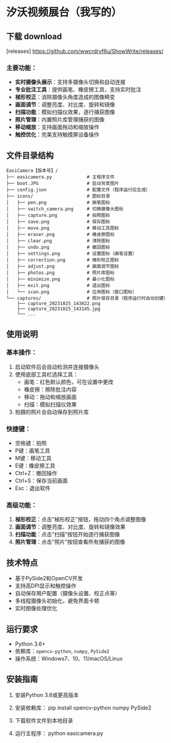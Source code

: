 # 汐沃视频展台（我写的）
## 下载 download
[releases] https://github.com/wwcrdrvf6u/ShowWrite/releases/

### 主要功能：
- **实时摄像头展示**：支持多摄像头切换和自动连接
- **专业批注工具**：提供画笔、橡皮擦工具，支持实时批注
- **梯形校正**：消除摄像头角度造成的图像畸变
- **画面调节**：调整亮度、对比度、旋转和镜像
- **扫描功能**：模拟扫描仪效果，逐行捕获图像
- **照片管理**：内置照片库管理捕获的图像
- **移动缩放**：支持画面拖动和缩放操作
- **触控优化**：完美支持触摸屏设备操作

## 文件目录结构

```
EasiCamera【版本号】/
├── easicamera.py             # 主程序文件
├── boot.JPG                  # 启动背景图片
├── config.json               # 配置文件（程序运行后生成）
├── icons/                    # 图标目录
│   ├── pen.png               # 画笔图标
│   ├── switch_camera.png     # 切换摄像头图标
│   ├── capture.png           # 拍照图标
│   ├── save.png              # 保存图标
│   ├── move.png              # 移动工具图标
│   ├── eraser.png            # 橡皮擦图标
│   ├── clear.png             # 清除图标
│   ├── undo.png              # 撤回图标
│   ├── settings.png          # 设置图标（画笔设置）
│   ├── correction.png        # 梯形校正图标
│   ├── adjust.png            # 画面调节图标
│   ├── photos.png            # 照片库图标
│   ├── minimize.png          # 最小化图标
│   ├── exit.png              # 退出图标
│   └── scan.png              # 应用图标（窗口图标）
└── captures/                 # 照片保存目录（程序运行时自动创建）
    ├── capture_20231025_143022.png
    ├── capture_20231025_143145.jpg
    └── ...
```

## 使用说明

### 基本操作：
1. 启动软件后会自动检测并连接摄像头
2. 使用底部工具栏选择工具：
   - 画笔：红色默认颜色，可在设置中更改
   - 橡皮擦：擦除批注内容
   - 移动：拖动和缩放画面
   - 扫描：模拟扫描仪效果
3. 拍摄的照片会自动保存到照片库

### 快捷键：
- 空格键：拍照
- P键：画笔工具
- M键：移动工具
- E键：橡皮擦工具
- Ctrl+Z：撤回操作
- Ctrl+S：保存当前画面
- Esc：退出软件

### 高级功能：
1. **梯形校正**：点击"梯形校正"按钮，拖动四个角点调整图像
2. **画面调节**：调整亮度、对比度、旋转和镜像效果
3. **扫描功能**：点击"扫描"按钮开始逐行捕获图像
4. **照片管理**：点击"照片"按钮查看所有捕获的图像

## 技术特点
- 基于PySide2和OpenCV开发
- 支持高DPI显示和触控操作
- 自动保存用户配置（摄像头设置、校正点等）
- 多线程摄像头初始化，避免界面卡顿
- 实时图像处理优化

## 运行要求
- Python 3.6+
- 依赖库：`opencv-python`, `numpy`, `PySide2`
- 操作系统：Windows7、10、11/macOS/Linux

## 安装指南
1. 安装Python 3.6或更高版本
2. 安装依赖库：
      pip install opencv-python numpy PySide2
   
3. 下载软件文件到本地目录
4. 运行主程序：
      python easicamera.py
   

